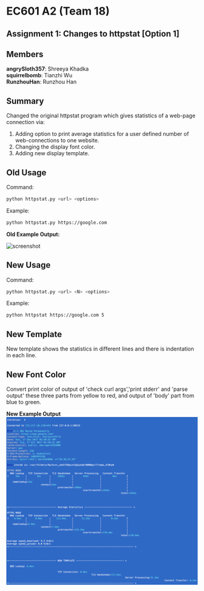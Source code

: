 # EC601 A2 (Team 18)

## Assignment 1: Changes to httpstat [Option 1]

## Members
**angrySloth357**: Shreeya Khadka  
**squirrelbomb**: Tianzhi Wu  
**RunzhouHan**: Runzhou Han

## Summary
Changed the original httpstat program which gives statistics of a web-page connection via:

1. Adding option to print average statistics for a user defined number of web-connections to one website.
2. Changing the display font color.
3. Adding new display template. 

## Old Usage

Command:
```bash
python httpstat.py <url> <options>
```

Example:
```bash
python httpstat.py https://google.com
```

**Old Example Output:**

![screenshot](day0.png)

## New Usage

Command:
```bash
python httpstat.py <url> <N> <options>
```

Example:
```bash
python httpstat https://google.com 5
```

## New Template

New template shows the statistics in different lines and there is indentation in each line.

## New Font Color

Convert print color of output of 'check curl args','print stderr' and 'parse output' these three parts from yellow to red, and output of 'body' part from blue to green. 


**New Example Output**
![screenshot](day1.png)
